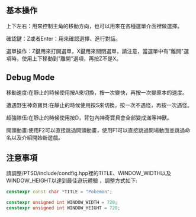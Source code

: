 基本操作
--------------
上下左右：用來控制主角的移動方向，也可以用來在各種選單介面裡做選擇。

確認鍵：Z或者Enter：用來確認選擇、進行對話。

選單操作：Z鍵用來打開選單，X鍵用來關閉選單，請注意，當選單中有"離開"選項時，使用上下移動到"離開"選項，再按Z不是X。


Debug Mode
----------------
移動速度:在靜止的時候使用按A來切換，按一次變快，再按一次變原本的速度。

遭遇野生神奇寶貝:在靜止的時候使用按S來切換，按一次不遇怪，再按一次遇怪。

超強隊伍:在靜止的時候使用按D，背包內神奇寶貝會全部變成滿等神獸。

開頭動畫:使用F2可以直接跳過開頭動畫，使用F1可以直接跳過開場動面並跳過命名以及介紹開始新遊戲。

注意事項
------
請調整/PTSD/include/condfig.hpp裡的TITLE、WINDOW_WIDTH以及WINDOW_HEIGHT以達到最佳遊玩體驗 ，調整方式如下:


```C++
constexpr const char *TITLE = "Pokemon";

constexpr unsigned int WINDOW_WIDTH = 720;
constexpr unsigned int WINDOW_HEIGHT = 720;
```